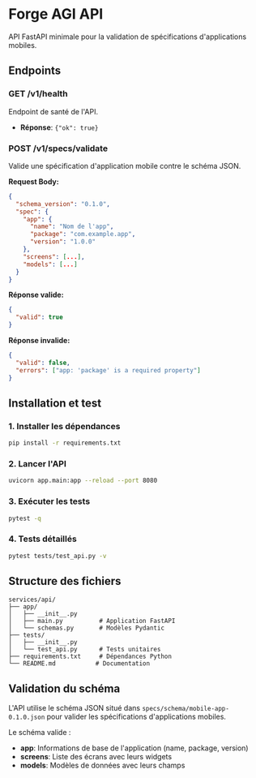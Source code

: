 # Forge AGI API

API FastAPI minimale pour la validation de spécifications d'applications mobiles.

## Endpoints

### GET /v1/health
Endpoint de santé de l'API.
- **Réponse**: `{"ok": true}`

### POST /v1/specs/validate
Valide une spécification d'application mobile contre le schéma JSON.

**Request Body:**
```json
{
  "schema_version": "0.1.0",
  "spec": {
    "app": {
      "name": "Nom de l'app",
      "package": "com.example.app",
      "version": "1.0.0"
    },
    "screens": [...],
    "models": [...]
  }
}
```

**Réponse valide:**
```json
{
  "valid": true
}
```

**Réponse invalide:**
```json
{
  "valid": false,
  "errors": ["app: 'package' is a required property"]
}
```

## Installation et test

### 1. Installer les dépendances
```bash
pip install -r requirements.txt
```

### 2. Lancer l'API
```bash
uvicorn app.main:app --reload --port 8080
```

### 3. Exécuter les tests
```bash
pytest -q
```

### 4. Tests détaillés
```bash
pytest tests/test_api.py -v
```

## Structure des fichiers

```
services/api/
├── app/
│   ├── __init__.py
│   ├── main.py          # Application FastAPI
│   └── schemas.py       # Modèles Pydantic
├── tests/
│   ├── __init__.py
│   └── test_api.py      # Tests unitaires
├── requirements.txt     # Dépendances Python
└── README.md           # Documentation
```

## Validation du schéma

L'API utilise le schéma JSON situé dans `specs/schema/mobile-app-0.1.0.json` pour valider les spécifications d'applications mobiles.

Le schéma valide :
- **app**: Informations de base de l'application (name, package, version)
- **screens**: Liste des écrans avec leurs widgets
- **models**: Modèles de données avec leurs champs
